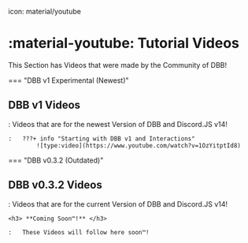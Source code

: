 icon: material/youtube

# :material-youtube: Tutorial Videos

This Section has Videos that were made by the Community of DBB!

=== "DBB v1 Experimental (Newest)"
    <h2> DBB v1 Videos </h2>
    :   Videos that are for the newest Version of DBB and Discord.JS v14!
    
    :   ???+ info "Starting with DBB v1 and Interactions"
            ![type:video](https://www.youtube.com/watch?v=1OzYitptId8)

=== "DBB v0.3.2 (Outdated)"
    <h2> DBB v0.3.2 Videos </h2>
    :   Videos that are for the current Version of DBB and Discord.JS v14!

    <h3> **Coming Soon™!** </h3>

    :   These Videos will follow here soon™!

